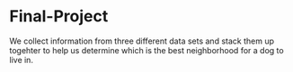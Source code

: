 # Final-Project

We collect information from three different data sets and stack them up togehter to help us
determine which is the best neighborhood for a dog to live in.
